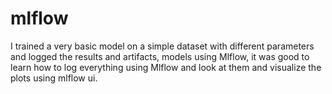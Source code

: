 # mlflow

I trained a very basic model on a simple dataset with different parameters and logged the results and artifacts, models using Mlflow, it was good to learn how to log everything using Mlflow and look at them and visualize the plots using mlflow ui.
